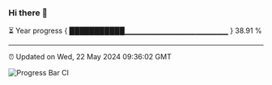 ### Hi there 👋

⏳ Year progress { ███████████▁▁▁▁▁▁▁▁▁▁▁▁▁▁▁▁▁▁▁ } 38.91 %

---

⏰ Updated on Wed, 22 May 2024 09:36:02 GMT

![Progress Bar CI](https://github.com/IshwaranRudhara/GIT-ACTION/workflows/Progress%20Bar%20CI/badge.svg)
